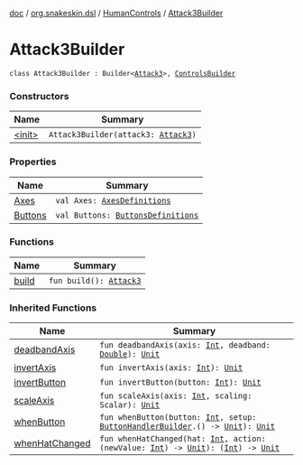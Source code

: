 [doc](../../../index.md) / [org.snakeskin.dsl](../../index.md) / [HumanControls](../index.md) / [Attack3Builder](./index.md)

# Attack3Builder

`class Attack3Builder : Builder<`[`Attack3`](../../../org.snakeskin.controls.mappings/-attack3/index.md)`>, `[`ControlsBuilder`](../-controls-builder/index.md)

### Constructors

| Name | Summary |
|---|---|
| [&lt;init&gt;](-init-.md) | `Attack3Builder(attack3: `[`Attack3`](../../../org.snakeskin.controls.mappings/-attack3/index.md)`)` |

### Properties

| Name | Summary |
|---|---|
| [Axes](-axes.md) | `val Axes: `[`AxesDefinitions`](../../../org.snakeskin.controls.mappings/-attack3/-mapping-definitions/-axes-definitions/index.md) |
| [Buttons](-buttons.md) | `val Buttons: `[`ButtonsDefinitions`](../../../org.snakeskin.controls.mappings/-attack3/-mapping-definitions/-buttons-definitions/index.md) |

### Functions

| Name | Summary |
|---|---|
| [build](build.md) | `fun build(): `[`Attack3`](../../../org.snakeskin.controls.mappings/-attack3/index.md) |

### Inherited Functions

| Name | Summary |
|---|---|
| [deadbandAxis](../-controls-builder/deadband-axis.md) | `fun deadbandAxis(axis: `[`Int`](https://kotlinlang.org/api/latest/jvm/stdlib/kotlin/-int/index.html)`, deadband: `[`Double`](https://kotlinlang.org/api/latest/jvm/stdlib/kotlin/-double/index.html)`): `[`Unit`](https://kotlinlang.org/api/latest/jvm/stdlib/kotlin/-unit/index.html) |
| [invertAxis](../-controls-builder/invert-axis.md) | `fun invertAxis(axis: `[`Int`](https://kotlinlang.org/api/latest/jvm/stdlib/kotlin/-int/index.html)`): `[`Unit`](https://kotlinlang.org/api/latest/jvm/stdlib/kotlin/-unit/index.html) |
| [invertButton](../-controls-builder/invert-button.md) | `fun invertButton(button: `[`Int`](https://kotlinlang.org/api/latest/jvm/stdlib/kotlin/-int/index.html)`): `[`Unit`](https://kotlinlang.org/api/latest/jvm/stdlib/kotlin/-unit/index.html) |
| [scaleAxis](../-controls-builder/scale-axis.md) | `fun scaleAxis(axis: `[`Int`](https://kotlinlang.org/api/latest/jvm/stdlib/kotlin/-int/index.html)`, scaling: Scalar): `[`Unit`](https://kotlinlang.org/api/latest/jvm/stdlib/kotlin/-unit/index.html) |
| [whenButton](../-controls-builder/when-button.md) | `fun whenButton(button: `[`Int`](https://kotlinlang.org/api/latest/jvm/stdlib/kotlin/-int/index.html)`, setup: `[`ButtonHandlerBuilder`](../-button-handler-builder/index.md)`.() -> `[`Unit`](https://kotlinlang.org/api/latest/jvm/stdlib/kotlin/-unit/index.html)`): `[`Unit`](https://kotlinlang.org/api/latest/jvm/stdlib/kotlin/-unit/index.html) |
| [whenHatChanged](../-controls-builder/when-hat-changed.md) | `fun whenHatChanged(hat: `[`Int`](https://kotlinlang.org/api/latest/jvm/stdlib/kotlin/-int/index.html)`, action: (newValue: `[`Int`](https://kotlinlang.org/api/latest/jvm/stdlib/kotlin/-int/index.html)`) -> `[`Unit`](https://kotlinlang.org/api/latest/jvm/stdlib/kotlin/-unit/index.html)`): (`[`Int`](https://kotlinlang.org/api/latest/jvm/stdlib/kotlin/-int/index.html)`) -> `[`Unit`](https://kotlinlang.org/api/latest/jvm/stdlib/kotlin/-unit/index.html) |
